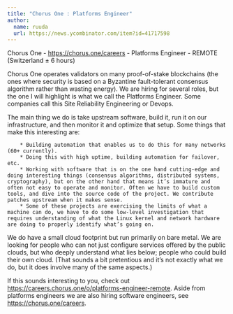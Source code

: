 ```yaml
---
title: "Chorus One : Platforms Engineer"
author:
  name: ruuda
  url: https://news.ycombinator.com/item?id=41717598
---
```

Chorus One - <a href="https:&#x2F;&#x2F;chorus.one&#x2F;careers" rel="nofollow">https:&#x2F;&#x2F;chorus.one&#x2F;careers</a> - Platforms Engineer - REMOTE (Switzerland ± 6 hours)

Chorus One operates validators on many proof-of-stake blockchains (the ones where security is based on a Byzantine fault-tolerant consensus algorithm rather than wasting energy). We are hiring for several roles, but the one I will highlight is what we call the Platforms Engineer. Some companies call this Site Reliability Engineering or Devops.

The main thing we do is take upstream software, build it, run it on our infrastructure, and then monitor it and optimize that setup. Some things that make this interesting are:

<pre><code>    * Building automation that enables us to do this for many networks (60+ currently).
    * Doing this with high uptime, building automation for failover, etc.
    * Working with software that is on the one hand cutting-edge and doing interesting things (consensus algorithms, distributed systems, cryptography), but on the other hand that means it’s immature and often not easy to operate and monitor. Often we have to build custom tools, and dive into the source code of the project. We contribute patches upstream when it makes sense.
    * Some of these projects are exercising the limits of what a machine can do, we have to do some low-level investigation that requires understanding of what the Linux kernel and network hardware are doing to properly identify what’s going on.
</code></pre>
We do have a small cloud footprint but run primarily on bare metal. We are looking for people who can not just configure services offered by the public clouds, but who deeply understand what lies below; people who could build their own cloud. (That sounds a bit pretentious and it’s not exactly what we do, but it does involve many of the same aspects.)

If this sounds interesting to you, check out <a href="https:&#x2F;&#x2F;careers.chorus.one&#x2F;o&#x2F;platforms-engineer-remote" rel="nofollow">https:&#x2F;&#x2F;careers.chorus.one&#x2F;o&#x2F;platforms-engineer-remote</a>.
Aside from platforms engineers we are also hiring software engineers, see <a href="https:&#x2F;&#x2F;chorus.one&#x2F;careers" rel="nofollow">https:&#x2F;&#x2F;chorus.one&#x2F;careers</a>.
<JobApplication />
